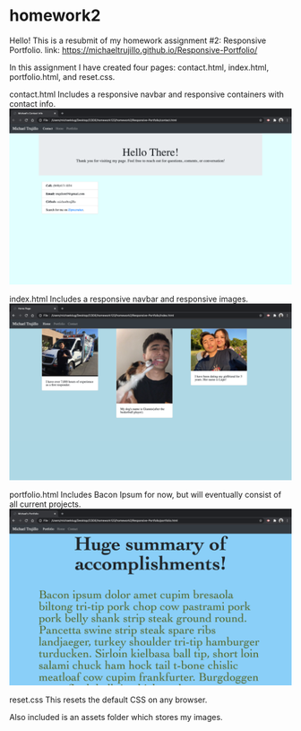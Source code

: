 # homework2

Hello! This is a resubmit of my homework assignment #2: Responsive Portfolio. 
link: https://michaeltrujillo.github.io/Responsive-Portfolio/


In this assignment I have created four pages: contact.html, index.html, portfolio.html, and reset.css.

contact.html 
Includes a responsive navbar and responsive containers with contact info.
<img src="assets/contactSS.png" alt="Screenshot of Contact page">

index.html
Includes a responsive navbar and responsive images.
<img src="assets/homeSS.png" alt="Screenshot of Home page">

portfolio.html
Includes Bacon Ipsum for now, but will eventually consist of all current projects.
<img src="assets/portfolioSS.png" alt="Screenshot of Portfolio page">

reset.css
This resets the default CSS on any browser.


Also included is an assets folder which stores my images.


